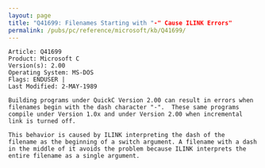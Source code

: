 ```yaml
---
layout: page
title: "Q41699: Filenames Starting with "-" Cause ILINK Errors"
permalink: /pubs/pc/reference/microsoft/kb/Q41699/
---
```


	Article: Q41699
	Product: Microsoft C
	Version(s): 2.00
	Operating System: MS-DOS
	Flags: ENDUSER |
	Last Modified: 2-MAY-1989
	
	Building programs under QuickC Version 2.00 can result in errors when
	filenames begin with the dash character "-".  These same programs
	compile under Version 1.0x and under Version 2.00 when incremental
	link is turned off.
	
	This behavior is caused by ILINK interpreting the dash of the
	filename as the beginning of a switch argument. A filename with a dash
	in the middle of it avoids the problem because ILINK interprets the
	entire filename as a single argument.
